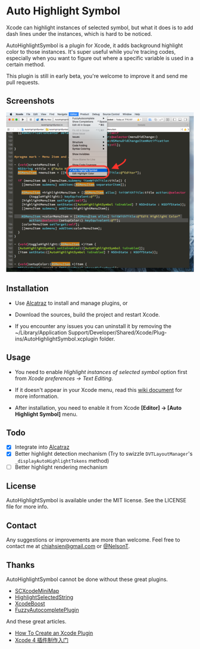 Auto Highlight Symbol
=====================

Xcode can highlight instances of selected symbol, but what it does is to add dash lines under the instances, which is hard to be noticed.

AutoHighlightSymbol is a plugin for Xcode, it adds background highlight color to those instances. It's super useful while you're tracing codes, especially when you want to figure out where a specific variable is used in a certain method.

This plugin is still in early beta, you're welcome to improve it and send me pull requests.

Screenshots
-----------

![](./screenshot.png)

Installation
------------
- Use [Alcatraz](http://alcatraz.io/) to install and manage plugins, or

- Download the sources, build the project and restart Xcode.
 
- If you encounter any issues you can uninstall it by removing the ~/Library/Application Support/Developer/Shared/Xcode/Plug-ins/AutoHighlightSymbol.xcplugin folder.

Usage
-----
- You need to enable *Highlight instances of selected symbol* option first from *Xcode preferences -> Text Editing*.

- If it doesn't appear in your Xcode menu, read this [wiki document](https://github.com/chiahsien/AutoHighlightSymbol/wiki/Which-version-of-Xcode-does-it-support%3F) for more information.

- After installation, you need to enable it from Xcode **[Editor] -> [Auto Highlight Symbol]** menu.


Todo
----
- [x] Integrate into [Alcatraz](http://alcatraz.io/)
- [x] Better highlight detection mechanism (Try to swizzle `DVTLayoutManager`'s `_displayAutoHighlightTokens` method)
- [ ] Better highlight rendering mechanism

License
-------
AutoHighlightSymbol is available under the MIT license. See the LICENSE file for more info.

Contact
-------
Any suggestions or improvements are more than welcome. Feel free to contact me at [chiahsien@gmail.com](mailto:chiahsien@gmail.com) or [@NelsonT](https://twitter.com/NelsonT).

Thanks
------
AutoHighlightSymbol cannot be done without these great plugins.

- [SCXcodeMiniMap](https://github.com/stefanceriu/SCXcodeMiniMap)
- [HighlightSelectedString](https://github.com/keepyounger/HighlightSelectedString)
- [XcodeBoost](https://github.com/fortinmike/XcodeBoost)
- [FuzzyAutocompletePlugin](https://github.com/FuzzyAutocomplete/FuzzyAutocompletePlugin)

And these great articles.

- [How To Create an Xcode Plugin](http://www.raywenderlich.com/94020/creating-an-xcode-plugin-part-1)
- [Xcode 4 插件制作入门](http://www.onevcat.com/2013/02/xcode-plugin/)
